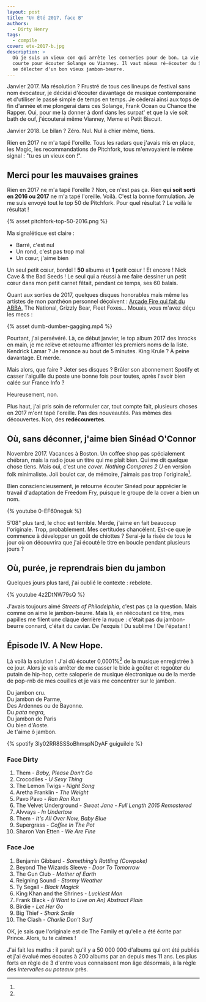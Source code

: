```yaml
---
layout: post
title: "Un Été 2017, face B"
authors:
  - Dirty Henry
tags:
  - compile
cover: ete-2017-b.jpg
description: >
  Où je suis un vieux con qui arrête les conneries pour de bon. La vie est trop
  courte pour écouter Solange ou Vianney. Il vaut mieux ré-écouter du Sinéad ou
  se délecter d'un bon vieux jambon-beurre.
---
```


Janvier 2017. Ma résolution ? Frustré de tous ces lineups de festival sans nom
évocateur, je décidai d'écouter davantage de musique contemporaine et d'utiliser
le passé simple de temps en temps. Je cèderai ainsi aux tops de fin d'année et
me plongerai dans ces Solange, Frank Ocean ou Chance the Rapper. Oui, pour me la
donner à donf dans les surpat' et que la vie soit bath de ouf, j'écouterai même
Vianney, Møme et Petit Biscuit.

Janvier 2018. Le bilan ? Zéro. Nul. Nul à chier même, tiens.

Rien en 2017 ne m'a tapé l'oreille. Tous les radars que j'avais mis en place,
les Magic, les recommandations de Pitchfork, tous m'envoyaient le même signal :
"tu es un vieux con !".

## Merci pour les mauvaises graines

Rien en 2017 ne m'a tapé l'oreille ? Non, ce n'est pas ça. Rien **qui soit sorti
en 2016 ou 2017** ne m'a tapé l'oreille. Voilà. C'est la bonne formulation. Je
me suis envoyé tout le top 50 de Pitchfork. Pour quel résultat ? Le voilà le
résultat !

{% asset pitchfork-top-50-2016.png %}

Ma signalétique est claire :

- Barré, c'est nul
- Un rond, c'est pas trop mal
- Un cœur, j'aime bien

Un seul petit cœur, bordel ! **50** albums et **1** petit cœur ! Et encore !
Nick Cave & the Bad Seeds ! Le seul qui a réussi à me faire dessiner un petit
cœur dans mon petit carnet fêtait, pendant ce temps, ses 60 balais.

Quant aux sorties de 2017, quelques disques honorables mais même les artistes de
mon panthéon personnel déçoivent : [Arcade Fire qui fait du
ABBA][arcade-fire-par-libe], The National, Grizzly Bear, Fleet Foxes… Mouais,
vous m'avez déçu les mecs :

{% asset dumb-dumber-gagging.mp4 %}

Pourtant, j'ai persévéré. Là, ce début janvier, le top album 2017 des Inrocks en
main, je me relève et retourne affronter les premiers noms de la liste. Kendrick
Lamar ? Je renonce au bout de 5 minutes. King Krule ? À peine davantage. Et
merde.

Mais alors, que faire ? Jeter ses disques ? Brûler son abonnement Spotify et
casser l'aiguille du poste une bonne fois pour toutes, après l'avoir bien calée
sur France Info ?

Heureusement, non.

Plus haut, j'ai pris soin de reformuler car, tout compte fait, plusieurs choses
en 2017 m'ont tapé l'oreille. Pas des nouveautés. Pas mêmes des découvertes.
Non, des **redécouvertes**.

## Où, sans déconner, j'aime bien Sinéad O'Connor

Novembre 2017. Vacances à Boston. Un coffee shop pas spécialement chébran, mais
la radio joue un titre qui me plaît bien. Qui me dit quelque chose tiens. Mais
oui, c'est une _cover_. _Nothing Compares 2 U_ en version folk minimaliste. Joli
boulot car, de mémoire, j'aimais pas trop l'originale[^1].

Bien consciencieusement, je retourne écouter Sinéad pour apprécier le travail
d'adaptation de Freedom Fry, puisque le groupe de la cover a bien un nom.

{% youtube 0-EF60neguk %}

5'08" plus tard, le choc est terrible. Merde, j'aime en fait beaucoup
l'originale. Trop, probablement. Mes certitudes chancèlent. Est-ce que je
commence à développer un goût de chiottes ? Serai-je la risée de tous le jour où
on découvrira que j'ai écouté le titre en boucle pendant plusieurs jours ?

## Où, purée, je reprendrais bien du jambon

Quelques jours plus tard, j'ai oublié le contexte : rebelote.

{% youtube 4z2DtNW79sQ %}

J'avais toujours aimé _Streets of Philadelphia_, c'est pas ça la question. Mais
comme on aime le jambon-beurre. Mais là, en réécoutant ce titre, mes papilles me
filent une claque derrière la nuque : c'était pas du jambon-beurre connard,
c'était du caviar. De l'exquis ! Du sublime ! De l'épatant !

## Épisode IV. A New Hope.

Là voilà la solution ! J'ai dû écouter 0,0001%[^2] de la musique enregistrée à
ce jour. Alors je vais arrêter de me casser le bide à goûter et regoûter du
putain de hip-hop, cette saloperie de musique électronique ou de la merde de
pop-rnb de mes couilles et je vais me concentrer sur le jambon.

Du jambon cru.  
Du jambon de Parme,  
Des Ardennes ou de Bayonne.  
Du _pata negra_,  
Du jambon de Paris  
Ou bien d'Aoste.  
Je t'aime ô jambon.

{% spotify 3Iy02RR8SSSoBhmspNDyAF guiguilele %}

### Face Dirty

1. Them - _Baby, Please Don't Go_
1. Crocodiles - _U Sexy Thing_
1. The Lemon Twigs - _Night Song_
1. Aretha Franklin - _The Weight_
1. Pavo Pavo - _Ran Ran Run_
1. The Velvet Underground - _Sweet Jane - Full Length 2015 Remastered_
1. Alvvays - _In Undertow_
1. Them - _It's All Over Now, Baby Blue_
1. Supergrass - _Coffee In The Pot_
1. Sharon Van Etten - _We Are Fine_

### Face Joe

1. Benjamin Gibbard - _Something’s Rattling (Cowpoke)_
1. Beyond The Wizards Sleeve - _Door To Tomorrow_
1. The Gun Club - _Mother of Earth_
1. Reigning Sound - _Stormy Weather_
1. Ty Segall - _Black Magick_
1. King Khan and the Shrines - _Luckiest Man_
1. Frank Black - _(I Want to Live on An) Abstract Plain_
1. Birdie - _Let Her Go_
1. Big Thief - _Shark Smile_
1. The Clash - _Charlie Don't Surf_

[^1]:
  OK, je sais que l'originale est de The Family et qu'elle a été écrite par
  Prince. Alors, tu te calmes !

[^2]:
  J'ai fait les maths : il paraît qu'il y a 50 000 000 d'albums qui ont été
  publiés et j'ai évalué mes écoutes à 200 albums par an depuis mes 11 ans. Les
  plus forts en règle de 3 d'entre vous connaissent mon âge désormais, à la
  règle des _intervalles ou poteaux_ près.

[bilan]:
  https://s3-eu-west-1.amazonaws.com/org.deadrooster.blog/pitchfork-top-50-2016.png
[arcade-fire-par-libe]:
  http://next.liberation.fr/musique/2017/07/24/arcade-fire-brulant-paradoxe_1585949

